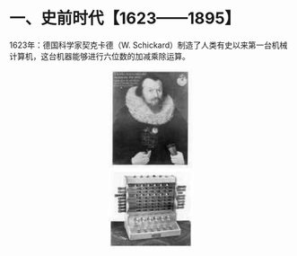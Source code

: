 # 一、史前时代【1623——1895】
1623年：德国科学家契克卡德（W. Schickard）制造了人类有史以来第一台机械计算机，这台机器能够进行六位数的加减乘除运算。

<div align=center><img width="150" src="../images/1.jpeg"/></div>

<div align=center><img width="150" src="../images/2.jpeg"/></div>
